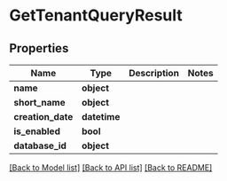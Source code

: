 # GetTenantQueryResult


## Properties
Name | Type | Description | Notes
------------ | ------------- | ------------- | -------------
**name** | **object** |  | 
**short_name** | **object** |  | 
**creation_date** | **datetime** |  | 
**is_enabled** | **bool** |  | 
**database_id** | **object** |  | 

[[Back to Model list]](../README.md#documentation-for-models) [[Back to API list]](../README.md#documentation-for-api-endpoints) [[Back to README]](../README.md)



